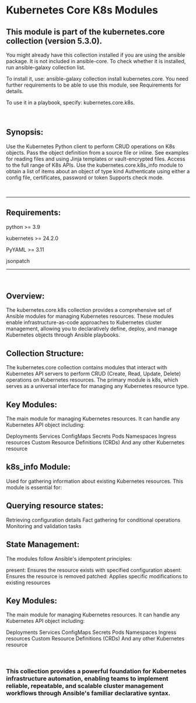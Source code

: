 # Kubernetes Core K8s Modules

## This module is part of the kubernetes.core collection (version 5.3.0).

You might already have this collection installed if you are using the ansible package. It is not included in ansible-core. To check whether it is installed, run ansible-galaxy collection list.

To install it, use: ansible-galaxy collection install kubernetes.core. You need further requirements to be able to use this module, see Requirements for details.

To use it in a playbook, specify: kubernetes.core.k8s.

<br/>

## Synopsis:
Use the Kubernetes Python client to perform CRUD operations on K8s objects. 
Pass the object definition from a source file or inline. See examples for reading files and using Jinja templates or vault-encrypted files.
Access to the full range of K8s APIs.
Use the kubernetes.core.k8s_info module to obtain a list of items about an object of type kind
Authenticate using either a config file, certificates, password or token
Supports check mode.

<br/>

---------------
## Requirements:
python >= 3.9

kubernetes >= 24.2.0

PyYAML >= 3.11

jsonpatch

---------

<br/>


## Overview:
The kubernetes.core.k8s collection provides a comprehensive set of Ansible modules for managing Kubernetes resources. These modules enable infrastructure-as-code approaches to Kubernetes cluster management, allowing you to declaratively define, deploy, and manage Kubernetes objects through Ansible playbooks.

## Collection Structure:
The kubernetes.core collection contains modules that interact with Kubernetes API servers to perform CRUD (Create, Read, Update, Delete) operations on Kubernetes resources. The primary module is k8s, which serves as a universal interface for managing any Kubernetes resource type.

## Key Modules:

The main module for managing Kubernetes resources. It can handle any Kubernetes API object including:

Deployments
Services
ConfigMaps
Secrets
Pods
Namespaces
Ingress resources
Custom Resource Definitions (CRDs)
And any other Kubernetes resource

## k8s_info Module:
Used for gathering information about existing Kubernetes resources. This module is essential for:

## Querying resource states:
Retrieving configuration details
Fact gathering for conditional operations
Monitoring and validation tasks

## State Management:
The modules follow Ansible's idempotent principles:

present: Ensures the resource exists with specified configuration
absent: Ensures the resource is removed
patched: Applies specific modifications to existing resources

## Key Modules:

The main module for managing Kubernetes resources. It can handle any Kubernetes API object including:

Deployments
Services
ConfigMaps
Secrets
Pods
Namespaces
Ingress resources
Custom Resource Definitions (CRDs)
And any other Kubernetes resource

<br/>

### This collection provides a powerful foundation for Kubernetes infrastructure automation, enabling teams to implement reliable, repeatable, and scalable cluster management workflows through Ansible's familiar declarative syntax.
